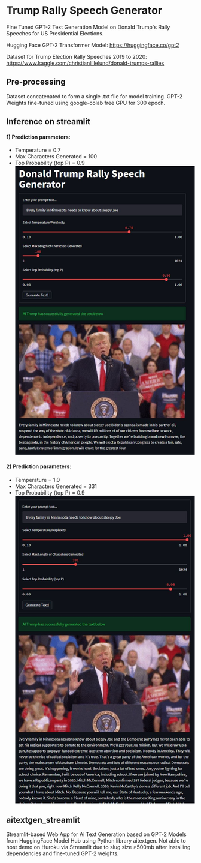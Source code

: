 
# Trump Rally Speech Generator

Fine Tuned GPT-2 Text Generation Model on Donald Trump's Rally Speeches for US Presidential Elections.

Hugging Face GPT-2 Transformer Model: https://huggingface.co/gpt2

Dataset for Trump Election Rally Speeches 2019 to 2020: https://www.kaggle.com/christianlillelund/donald-trumps-rallies

## Pre-processing
Dataset concatenated to form a single .txt file for model training.
GPT-2 Weights fine-tuned using google-colab free GPU for 300 epoch.

## Inference on streamlit

#### 1) Prediction parameters: 
- Temperature = 0.7
- Max Characters Generated = 100
- Top Probability (top P) = 0.9
![Inference 1](https://github.com/ngzhili/Trump_Rally_Speech_Generator_GPT2/blob/main/inference.JPG)

#### 2) Prediction parameters: 
- Temperature = 1.0
- Max Characters Generated = 331
- Top Probability (top P) = 0.9
![Inference 2](https://github.com/ngzhili/Trump_Rally_Speech_Generator_GPT2/blob/main/inference2.JPG)

## aitextgen_streamlit
Streamlit-based Web App for Ai Text Generation based on GPT-2 Models from HuggingFace Model Hub using Python library aitextgen.
Not able to host demo on Huroku via Streamlit due to slug size >500mb after installing dependencies and fine-tuned GPT-2 weights.


